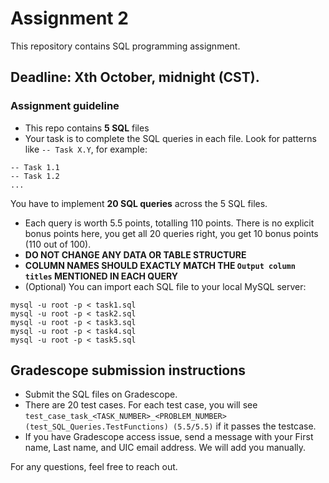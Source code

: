 # Assignment 2
This repository contains SQL programming assignment.

## Deadline: Xth October, midnight (CST).

### Assignment guideline
- This repo contains **5 SQL** files
- Your task is to complete the SQL queries in each file. Look for patterns like `-- Task X.Y`, for example:
```shell
-- Task 1.1
-- Task 1.2
...
```
You have to implement **20 SQL queries** across the 5 SQL files.
- Each query is worth 5.5 points, totalling 110 points. There is no explicit bonus points here, you get all 20 queries right, you get 10 bonus points (110 out of 100).
- **DO NOT CHANGE ANY DATA OR TABLE STRUCTURE**
- **COLUMN NAMES SHOULD EXACTLY MATCH THE `Output column titles` MENTIONED IN EACH QUERY**
- (Optional) You can import each SQL file to your local MySQL server:
```shell
mysql -u root -p < task1.sql
mysql -u root -p < task2.sql
mysql -u root -p < task3.sql
mysql -u root -p < task4.sql
mysql -u root -p < task5.sql
```

## Gradescope submission instructions
- Submit the SQL files on Gradescope.
- There are 20 test cases. For each test case, you will see `test_case_task_<TASK_NUMBER>_<PROBLEM_NUMBER> (test_SQL_Queries.TestFunctions) (5.5/5.5)` if it passes the testcase.   
- If you have Gradescope access issue, send a message with your First name, Last name, and UIC email address. We will add you manually.

For any questions, feel free to reach out.